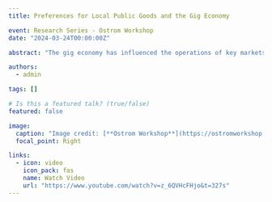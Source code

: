 ```yaml
---
title: Preferences for Local Public Goods and the Gig Economy

event: Research Series - Ostrom Workshop
date: "2024-03-24T00:00:00Z"

abstract: "The gig economy has influenced the operations of key markets such as transportation and housing. Although there is a growing body of literature on this topic, the impact of individuals' preferences for government-provided goods on these new markets has not been extensively studied. This paper investigates the extent to which different responses to increases in property taxes shape the incentives to supply in the gig economy through short-term rental services (Airbnb). Empirical examination is done through a stacked difference-in-difference and stacked regression discontinuity model that compares the probability of exiting the Airbnb market between school districts in Texas with narrow approvals/rejections. Results from this model suggest that increases in property tax burden (captured via the elections) lead to an increase in the probability of exiting the Airbnb market in the short-term. These findings shed some light on the role that local policy plays in the development of Airbnb in the United States, and link two relevant literatures in policy evaluation."

authors:
  - admin

tags: []

# Is this a featured talk? (true/false)
featured: false

image:
  caption: "Image credit: [**Ostrom Workshop**](https://ostromworkshop.indiana.edu/index.html)"
  focal_point: Right

links:
  - icon: video
    icon_pack: fas
    name: Watch Video
    url: "https://www.youtube.com/watch?v=z_6QVHcFHjo&t=327s"
---
```

